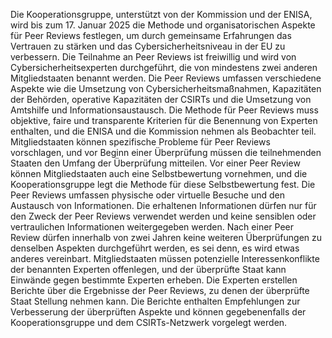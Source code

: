 Die Kooperationsgruppe, unterstützt von der Kommission und der ENISA, wird bis zum 17. Januar 2025 die Methode und organisatorischen Aspekte für Peer Reviews festlegen, um durch gemeinsame Erfahrungen das Vertrauen zu stärken und das Cybersicherheitsniveau in der EU zu verbessern. Die Teilnahme an Peer Reviews ist freiwillig und wird von Cybersicherheitsexperten durchgeführt, die von mindestens zwei anderen Mitgliedstaaten benannt werden. Die Peer Reviews umfassen verschiedene Aspekte wie die Umsetzung von Cybersicherheitsmaßnahmen, Kapazitäten der Behörden, operative Kapazitäten der CSIRTs und die Umsetzung von Amtshilfe und Informationsaustausch. Die Methode für Peer Reviews muss objektive, faire und transparente Kriterien für die Benennung von Experten enthalten, und die ENISA und die Kommission nehmen als Beobachter teil. Mitgliedstaaten können spezifische Probleme für Peer Reviews vorschlagen, und vor Beginn einer Überprüfung müssen die teilnehmenden Staaten den Umfang der Überprüfung mitteilen. Vor einer Peer Review können Mitgliedstaaten auch eine Selbstbewertung vornehmen, und die Kooperationsgruppe legt die Methode für diese Selbstbewertung fest. Die Peer Reviews umfassen physische oder virtuelle Besuche und den Austausch von Informationen. Die erhaltenen Informationen dürfen nur für den Zweck der Peer Reviews verwendet werden und keine sensiblen oder vertraulichen Informationen weitergegeben werden. Nach einer Peer Review dürfen innerhalb von zwei Jahren keine weiteren Überprüfungen zu denselben Aspekten durchgeführt werden, es sei denn, es wird etwas anderes vereinbart. Mitgliedstaaten müssen potenzielle Interessenkonflikte der benannten Experten offenlegen, und der überprüfte Staat kann Einwände gegen bestimmte Experten erheben. Die Experten erstellen Berichte über die Ergebnisse der Peer Reviews, zu denen der überprüfte Staat Stellung nehmen kann. Die Berichte enthalten Empfehlungen zur Verbesserung der überprüften Aspekte und können gegebenenfalls der Kooperationsgruppe und dem CSIRTs-Netzwerk vorgelegt werden.
